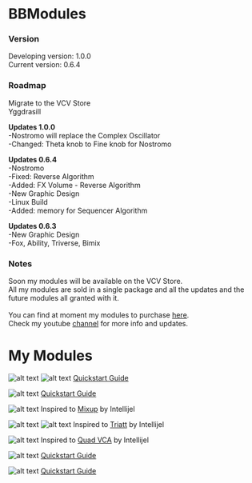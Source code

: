 # BBModules

### Version
Developing version: 1.0.0 <br>
Current version: 0.6.4 <br>

### Roadmap
Migrate to the VCV Store<br>
Yggdrasill<br>

<b>Updates 1.0.0</b><br>
-Nostromo will replace the Complex Oscillator<br>
-Changed: Theta knob to Fine knob for Nostromo<br>

<b>Updates 0.6.4</b><br>
-Nostromo<br>
-Fixed: Reverse Algorithm<br>
-Added: FX Volume - Reverse Algorithm<br>
-New Graphic Design<br>
-Linux Build<br>
-Added: memory for Sequencer Algorithm<br>

<b>Updates 0.6.3</b><br>
-New Graphic Design<br>
-Fox, Ability, Triverse, Bimix

### Notes
Soon my modules will be available on the VCV Store.<br>
All my modules are sold in a single package and all the updates and the future modules all granted with it.<br><br>
You can find at moment my modules to purchase <a href="https://gumroad.com/bbmodules">here</a>.<br>
Check my youtube <a href="https://www.youtube.com/channel/UCr-XgZjigmCxKmNMk75pRYQ?view_as=subscriber">channel</a> for more info and updates.

# My Modules

![alt text](img/fox.png)
![alt text](img/foxmenu.png)
<a href="/QSG/fox/readme.md">Quickstart Guide</a><br>

![alt text](img/ability.png)
<a href="/QSG/ability/readme.md">Quickstart Guide</a><br>

![alt text](img/bimix.png)
Inspired to <a href="https://intellijel.com/shop/eurorack/mixup/">Mixup</a> by Intellijel<br>

![alt text](img/triverse.png)
![alt text](img/triversemenu.png)
Inspired to <a href="https://intellijel.com/shop/eurorack/triatt/">Triatt</a> by Intellijel<br>

![alt text](img/mixture.png) 
Inspired to <a href="https://intellijel.com/shop/eurorack/quad-vca/">Quad VCA</a> by Intellijel<br>

![alt text](img/nostromo.png)
<a href="/QSG/nostromo/readme.md">Quickstart Guide</a><br>

![alt text](img/complexoscillator.png)
<a href="/QSG/complexoscillator/readme.md">Quickstart Guide</a><br>
